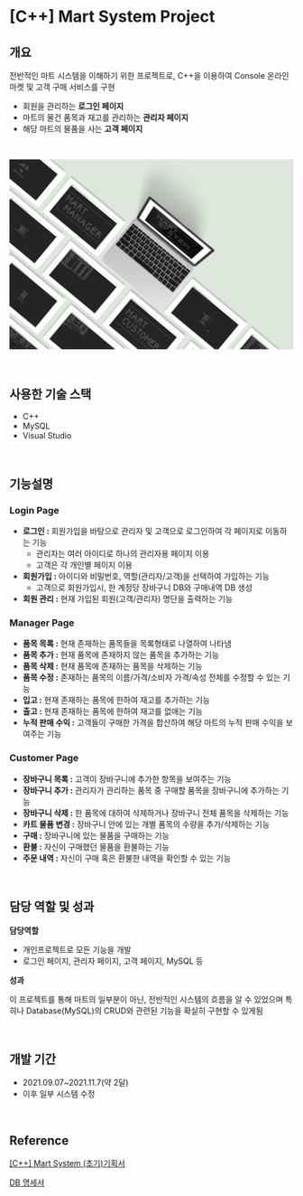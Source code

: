 # [C++] Mart System Project

## 개요

전반적인 마트 시스템을 이해하기 위한 프로젝트로, C++을 이용하여 Console 온라인 마켓 및 고객 구매 서비스를 구현

- 회원을 관리하는 **로그인 페이지**
- 마트의 물건 품목과 재고를 관리하는 **관리자 페이지**
- 해당 마트의 물품을 사는 **고객 페이지**

<br>

![martsystem](./image/martsystem.png)

<br>

## 사용한 기술 스택

- C++
- MySQL
- Visual Studio

<br>

## 기능설명

### Login Page

- **로그인 :** 회원가입을 바탕으로 관리자 및 고객으로 로그인하여 각 페이지로 이동하는 기능
    - 관리자는 여러 아이디로 하나의 관리자용 페이지 이용
    - 고객은 각 개인별 페이지 이용
- **회원가입 :** 아이디와 비밀번호, 역할(관리자/고객)을 선택하여 가입하는 기능
    - 고객으로 회원가입시, 한 계정당 장바구니 DB와 구매내역 DB 생성
- **회원 관리 :** 현재 가입된 회원(고객/관리자) 명단을 출력하는 기능

### Manager Page

- **품목 목록 :** 현재 존재하는 품목들을 목록형태로 나열하여 나타냄
- **품목 추가 :** 현재 품목에 존재하지 않는 품목을 추가하는 기능
- **품목 삭제 :** 현재 품목에 존재하는 품목을 삭제하는 기능
- **품목 수정 :** 존재하는 품목의 이름/가격/소비자 가격/속성 전체를 수정할 수 있는 기능
- **입고 :** 현재 존재하는 품목에 한하여 재고를 추가하는 기능
- **출고 :** 현재 존재하는 품목에 한하여 재고를 없애는 기능
- **누적 판매 수익 :** 고객들이 구매한 가격을 합산하여 해당 마트의 누적 판매 수익을 보여주는 기능

### Customer Page

- **장바구니 목록 :** 고객이 장바구니에 추가한 항목을 보여주는 기능
- **장바구니 추가 :** 관리자가 관리하는 품목 중 구매할 품목을 장바구니에 추가하는 기능
- **장바구니 삭제 :** 한 품목에 대하여 삭제하거나 장바구니 전체 품목을 삭제하는 기능
- **카트 물품 변경 :** 장바구니 안에 있는 개별 품목의 수량을 추가/삭제하는 기능
- **구매 :** 장바구니에 있는 물품을 구매하는 기능
- **환불 :** 자신이 구매했던 물품을 환불하는 기능
- **주문 내역 :** 자신이 구매 혹은 환불한 내역을 확인할 수 있는 기능

<br>

## 담당 역할 및 성과

**담당역할**

- 개인프로젝트로 모든 기능을 개발
- 로그인 페이지, 관리자 페이지, 고객 페이지, MySQL 등

**성과**

이 프로젝트를 통해 마트의 일부분이 아닌, 전반적인 시스템의 흐름을 알 수 있었으며 특히나 Database(MySQL)의 CRUD와 관련된 기능을 확실히 구현할 수 있게됨

<br>

## 개발 기간

- 2021.09.07~2021.11.7(약 2달)
- 이후 일부 시스템 수정

<br>

## Reference

[[C++] Mart System (초기)기획서](https://www.notion.so/C-Mart-System-e4bb1a9a0cd046d7bd4734c44eaaec13)

[DB 명세서](https://www.notion.so/DB-a9b356f970234b97b811c29582447b7e)
